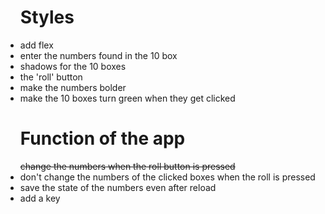 <ul><h1>Styles</h1>

<li>add flex</li>
<li>enter the numbers found in the 10 box</li>
<li>shadows for the 10 boxes</li>
<li>the 'roll' button</li>
<li>make the numbers bolder</li>
<li>make the 10 boxes turn green when they get clicked</li>
</ul>
<ul> 
<h1>Function of the app</h1>
<del>change the numbers when the roll button is pressed</del>
<li>don't change the numbers of the clicked boxes when the roll is pressed</li>
<li>save the state of the numbers even after reload</li>
<li>add a key</li>
</ul>
